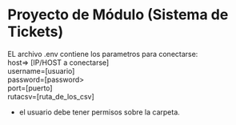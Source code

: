 # Proyecto de Módulo (Sistema de Tickets)

EL archivo .env contiene los parametros para conectarse: <br />
  host=> [IP/HOST a conectarse] <br />
  username=[usuario] <br/>
  password=[password> <br />
  port=[puerto] <br />
  rutacsv=[ruta_de_los_csv] <br />
  * el usuario debe tener permisos sobre la carpeta.
